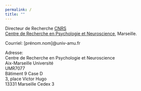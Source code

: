 ```yaml
---
permalink: /
title: ""
---
```


Directeur de Recherche 
[CNRS](https://www.cnrs.fr/fr/page-daccueil "CNRS")\
[Centre de Recherche en Psychologie et Neuroscience](https://crpn.univ-amu.fr/fr "CRPN"), Marseille.

Courriel: [prénom.nom]@univ-amu.fr

Adresse:\
Centre de Recherche en Psychologie et Neuroscience \
Aix-Marseille Université\
UMR7077\
Bâtiment 9 Case D\
3, place Victor Hugo\
13331 Marseille Cedex 3

